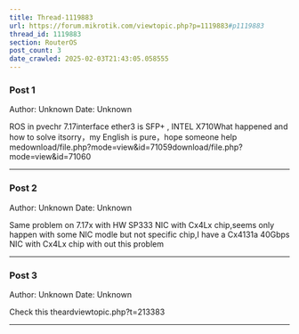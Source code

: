 ```yaml
---
title: Thread-1119883
url: https://forum.mikrotik.com/viewtopic.php?p=1119883#p1119883
thread_id: 1119883
section: RouterOS
post_count: 3
date_crawled: 2025-02-03T21:43:05.058555
---
```


### Post 1
Author: Unknown
Date: Unknown

ROS in pvechr 7.17interface ether3 is SFP+ , INTEL X710What happened and how to solve itsorry，my English is pure，hope someone help medownload/file.php?mode=view&id=71059download/file.php?mode=view&id=71060

---
### Post 2
Author: Unknown
Date: Unknown

Same problem on 7.17x with HW SP333 NIC with Cx4Lx chip,seems only happen with some NIC modle but not specific chip,I have a Cx4131a 40Gbps NIC with Cx4Lx chip with out this problem

---
### Post 3
Author: Unknown
Date: Unknown

Check this theardviewtopic.php?t=213383

---
